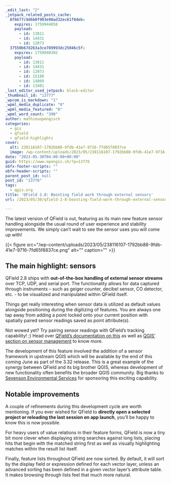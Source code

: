 ```yaml
---
_edit_last: "2"
_jetpack_related_posts_cache:
  8f6677c9d6b0f903e98ad32ec61f8deb:
    expires: 1759944058
    payload:
      - id: 13811
      - id: 14431
      - id: 12073
  37550b67d263a3ce789993dc25046c5f:
    expires: 1759940302
    payload:
      - id: 13811
      - id: 14431
      - id: 12073
      - id: 15180
      - id: 14069
      - id: 13401
_last_editor_used_jetpack: block-editor
_thumbnail_id: "13777"
_wpcom_is_markdown: "1"
_wpml_media_duplicate: "0"
_wpml_media_featured: "0"
_wpml_word_count: "390"
author: mathieuopengisch
categories:
  - gis
  - qfield
  - qfield-highlights
cover:
  alt: 238116107-1792bb88-9fdb-41e7-9716-7fd65f8837ce
  image: /wp-content/uploads/2023/05/238116107-1792bb88-9fdb-41e7-9716-7fd65f8837ce.png
date: "2023-05-30T04:00:00+00:00"
guid: https://www.opengis.ch/?p=13776
obfx-footer-scripts: ""
obfx-header-scripts: ""
parent_post_id: null
post_id: "13776"
tags:
  - qgis.org
title: 'QField 2.8: Boosting field work through external sensors'
url: /2023/05/30/qfield-2-8-boosting-field-work-through-external-sensors/

---
```

The latest version of QField is out, featuring as its main new feature sensor handling alongside the usual round of user experience and stability improvements. We simply can’t wait to see the sensor uses you will come up with!

{{< figure src="/wp-content/uploads/2023/05/238116107-1792bb88-9fdb-41e7-9716-7fd65f8837ce.png" alt="" caption="" >}}

## **The main highlight: sensors**

QField 2.8 ships with **out-of-the-box handling of external sensor streams** over TCP, UDP, and serial port. The functionality allows for data captured through instruments – such as geiger counter, decibel sensor, CO detector, etc. - to be visualized and manipulated within QField itself.

Things get really interesting when sensor data is utilized as default values alongside positioning during the digitizing of features. You are always one tap away from adding a point locked onto your current position with spatially paired sensor readings saved as point attribute(s).

Not wowed yet? Try pairing sensor readings with QField’s tracking capability! ;) Head over [QField’s documentation on this](https://docs.qfield.org/how-to/sensors/) as well as [QGIS' section on sensor management](https://docs.qgis.org/testing/en/docs/user_manual/introduction/qgis_configuration.html#sensors-properties) to know more.

The development of this feature involved the addition of a sensor framework in upstream QGIS which will be available by the end of this coming June as part of the 3.32 release. This is a great example of the synergy between QField and its big brother QGIS, whereas development of new functionality often benefits the broader QGIS community. Big thanks to [Sevenson Environmental Services](https://sevenson.com/) for sponsoring this exciting capability.

## **Notable improvements**

A couple of refinements during this development cycle are worth mentioning. If you ever wished for QField to **directly open a selected project or reloading the last session on app launch**, you’ll be happy to know this is now possible.

For heavy users of value relations in their feature forms, QField is now a tiny bit more clever when displaying string searches against long lists, placing hits that begin with the matched string first as well as visually highlighting matches within the result list itself.

Finally, feature lists throughout QField are now sorted. By default, it will sort by the display field or expression defined for each vector layer, unless an advanced sorting has been defined in a given vector layer’s attribute table. It makes browsing through lists feel that much more natural.
